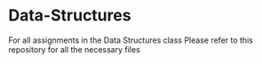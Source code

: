 # Data-Structures
For all assignments in the Data Structures class
Please refer to this repository for all the necessary files


